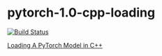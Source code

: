 # pytorch-1.0-cpp-loading

[![Build Status](https://travis-ci.com/SF-Zhou/pytorch-1.0-cpp-loading.svg?branch=master)](https://travis-ci.com/SF-Zhou/pytorch-1.0-cpp-loading)

[Loading A PyTorch Model in C++](https://pytorch.org/tutorials/advanced/cpp_export.html)
